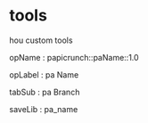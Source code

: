 # tools
hou custom tools

opName : papicrunch::paName::1.0

opLabel : pa Name

tabSub : pa Branch

saveLib : pa_name

